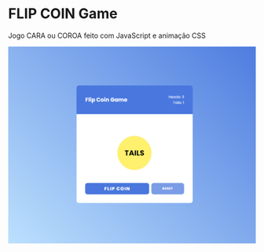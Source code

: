 # FLIP COIN Game

Jogo CARA ou COROA feito com JavaScript e animação CSS

![Game Screen](./printScreen.png)
